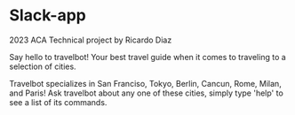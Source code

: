 # Slack-app
2023 ACA Technical project by Ricardo Diaz

Say hello to travelbot! Your best travel guide when it comes to traveling to a selection of cities. 

Travelbot specializes in San Franciso, Tokyo, Berlin, Cancun, Rome, Milan, and Paris!
Ask travelbot about any one of these cities, simply type 'help' to see a list of its commands.
